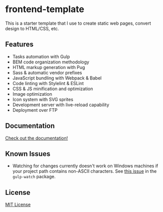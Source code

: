 frontend-template
=================

This is a starter template that I use to create static web pages, convert design
to HTML/CSS, etc.

Features
--------
* Tasks automation with Gulp
* BEM code organization methodology
* HTML markup generation with Pug
* Sass & automatic vendor prefixes
* JavaScript bundling with Webpack & Babel
* Code linting with Stylelint & ESLint
* CSS & JS minification and optimization
* Image optimization
* Icon system with SVG sprites
* Development server with live-reload capability
* Deployment over FTP

Documentation
-------------
[Check out the documentation!](/docs/README.md)

Known Issues
------------
* Watching for changes currently doesn't work on Windows machines if your 
  project path contains non-ASCII characters. See
  [this issue](https://github.com/floatdrop/gulp-watch/issues/306) in the
  `gulp-watch` package.

License
-------
[MIT License](LICENSE)
